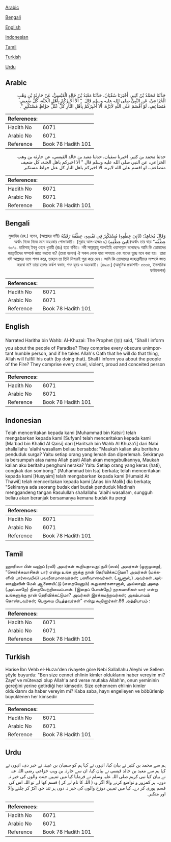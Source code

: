 [Arabic](#arabic)

[Bengali](#bengali)

[English](#english)

[Indonesian](#indonesian)

[Tamil](#tamil)

[Turkish](#turkish)

[Urdu](#urdu)

## Arabic


<div dir="rtl" lang="ar" style={{fontSize:'larger',backgroundColor:'#f8f9fa',padding:20}}>
حَدَّثَنَا مُحَمَّدُ بْنُ كَثِيرٍ، أَخْبَرَنَا سُفْيَانُ، حَدَّثَنَا مَعْبَدُ بْنُ خَالِدٍ الْقَيْسِيُّ، عَنْ حَارِثَةَ بْنِ وَهْبٍ الْخُزَاعِيِّ، عَنِ النَّبِيِّ صلى الله عليه وسلم قَالَ ‏ "‏ أَلاَ أُخْبِرُكُمْ بِأَهْلِ الْجَنَّةِ، كُلُّ ضَعِيفٍ مُتَضَاعِفٍ، لَوْ أَقْسَمَ عَلَى اللَّهِ لأَبَرَّهُ، أَلاَ أُخْبِرُكُمْ بِأَهْلِ النَّارِ كُلُّ عُتُلٍّ جَوَّاظٍ مُسْتَكْبِرٍ ‏"‏‏.‏
</div>
<div style={{backgroundColor:'#f8f9fa',padding:20, marginBottom: 10}}><table> <thead> <tr> <th>References:</th> <th></th> </tr> </thead> <tbody><tr><td>Hadith No</td><td>6071</td></tr><tr><td>Arabic No</td><td>6071</td></tr><tr><td>Reference</td><td>Book 78 Hadith 101</td></tr></tbody></table></div>


<div dir="rtl" lang="ar" style={{fontSize:'larger',backgroundColor:'#f8f9fa',padding:20}}>
حدثنا محمد بن كثير، اخبرنا سفيان، حدثنا معبد بن خالد القيسي، عن حارثة بن وهب الخزاعي، عن النبي صلى الله عليه وسلم قال " الا اخبركم باهل الجنة، كل ضعيف متضاعف، لو اقسم على الله لابره، الا اخبركم باهل النار كل عتل جواظ مستكبر
</div>
<div style={{backgroundColor:'#f8f9fa',padding:20, marginBottom: 10}}><table> <thead> <tr> <th>References:</th> <th></th> </tr> </thead> <tbody><tr><td>Hadith No</td><td>6071</td></tr><tr><td>Arabic No</td><td>6071</td></tr><tr><td>Reference</td><td>Book 78 Hadith 101</td></tr></tbody></table></div>

## Bengali


<div dir="rtl" lang="bn" style={{fontSize:'larger',backgroundColor:'#f8f9fa',padding:20}}>
وَقَالَ مُجَاهِدٌ: (ثَانِيَ عِطْفِهِ) مُسْتَكْبِرٌ فِي نَفْسِهِ، عِطْفُهُ رَقَبَتُهُ মুজাহিদ (রহ.) বলেন, (আল্লাহর বাণী) عِطْفُه” অর্থাৎ তার ঘাড়(ثَانِيَ عِطْفِهِ) অর্থাৎ নিজে নিজে মনে অহংকার পোষণকারী। (সূরাহ আল-হাজ্জঃ ৯) ৬০৭১. হারিসাহ্ ইবনু ওহাব খুযায়ী (রাঃ) হতে বর্ণিত। নবী সাল্লাল্লাহু আলাইহি ওয়াসাল্লাম বলেছেনঃ আমি কি তোমাদের জান্নাতীদের সম্পর্কে জ্ঞাত করবো না? (তারা হলেন) ঐ সকল লোক যারা অসহায় এবং যাদের তুচ্ছ মনে করা হয়। তারা যদি আল্লাহর নামে শপথ করে, তাহলে তা তিনি নিশ্চয়ই পুরা করে দেন। আমি কি তোমাদের জাহান্নামীদের সম্পর্কে জ্ঞাত করবো না? তারা হলোঃ কর্কশ স্বভাব, শক্ত হৃদয় ও অহংকারী। [৪৯১৮] (আধুনিক প্রকাশনী- ৫৬৩৬, ইসলামিক ফাউন্ডেশন)
</div>
<div style={{backgroundColor:'#f8f9fa',padding:20, marginBottom: 10}}><table> <thead> <tr> <th>References:</th> <th></th> </tr> </thead> <tbody><tr><td>Hadith No</td><td>6071</td></tr><tr><td>Arabic No</td><td>6071</td></tr><tr><td>Reference</td><td>Book 78 Hadith 101</td></tr></tbody></table></div>

## English


<div dir="ltr" lang="en" style={{fontSize:'larger',backgroundColor:'#f8f9fa',padding:20}}>
Narrated Haritha bin Wahb: Al-Khuzai: The Prophet (ﷺ) said, "Shall I inform you about the people of Paradise? They comprise every obscure unimportant humble person, and if he takes Allah's Oath that he will do that thing, Allah will fulfill his oath (by doing that). Shall I inform you about the people of the Fire? They comprise every cruel, violent, proud and conceited person
</div>
<div style={{backgroundColor:'#f8f9fa',padding:20, marginBottom: 10}}><table> <thead> <tr> <th>References:</th> <th></th> </tr> </thead> <tbody><tr><td>Hadith No</td><td>6071</td></tr><tr><td>Arabic No</td><td>6071</td></tr><tr><td>Reference</td><td>Book 78 Hadith 101</td></tr></tbody></table></div>

## Indonesian


<div dir="ltr" lang="id" style={{fontSize:'larger',backgroundColor:'#f8f9fa',padding:20}}>
Telah menceritakan kepada kami [Muhammad bin Katsir] telah mengabarkan kepada kami [Sufyan] telah menceritakan kepada kami [Ma'bad bin Khalid Al Qaisi] dari [Haritsah bin Wahb Al Khuza'i] dari Nabi shallallahu 'alaihi wasallam beliau bersabda: "Maukah kalian aku beritahu penduduk surga? Yaitu setiap orang yang lemah dan diperlemah. Sekiranya ia bersumpah atas nama Allah pasti Allah akan mengabulkannya, Maukah kalian aku beritahu penghuni neraka? Yaitu Setiap orang yang keras (hati), congkak dan sombong." [Muhammad bin Isa] berkata; telah menceritakan kepada kami [Husyaim] telah mengabarkan kepada kami [Humaid At Thawil] telah menceritakan kepada kami [Anas bin Malik] dia berkata; "Sekiranya ada seorang budak dari budak penduduk Madinah menggandeng tangan Rasulullah shallallahu 'alaihi wasallam, sungguh beliau akan beranjak bersamanya kemana budak itu pergi
</div>
<div style={{backgroundColor:'#f8f9fa',padding:20, marginBottom: 10}}><table> <thead> <tr> <th>References:</th> <th></th> </tr> </thead> <tbody><tr><td>Hadith No</td><td>6071</td></tr><tr><td>Arabic No</td><td>6071</td></tr><tr><td>Reference</td><td>Book 78 Hadith 101</td></tr></tbody></table></div>

## Tamil


<div dir="ltr" lang="ta" style={{fontSize:'larger',backgroundColor:'#f8f9fa',padding:20}}>
ஹாரிஸா பின் வஹ்ப் (ரலி) அவர்கள் கூறியதாவது: நபி (ஸல்) அவர்கள் (ஒருமுறை), “சொர்க்கவாசிகள் யார் என்று உங்க ளுக்கு நான் தெரிவிக்கட்டுமா? அவர்கள் (மக்களின் பார்வையில்) பலவீனமானவர்கள்; பணிவானவர்கள். (ஆனால்,) அவர்கள் அல்லாஹ்வின் மேல் ஆணையிட்டு (எதையேனும்) கூறுவார்களானால், அல்லாஹ் அதை (அவ்வாறே) நிறைவேற்றிவைப்பான். (இதைப் போன்றே,) நரகவாசிகள் யார் என்று உங்களுக்கு நான் தெரிவிக்கட்டுமா? அவர்கள் இரக்கமற்றவர்கள்; அகம்பாவம் கொண்டவர்கள்; பெருமை பிடித்தவர்கள்” என்று கூறினார்கள்.86 அத்தியாயம் :
</div>
<div style={{backgroundColor:'#f8f9fa',padding:20, marginBottom: 10}}><table> <thead> <tr> <th>References:</th> <th></th> </tr> </thead> <tbody><tr><td>Hadith No</td><td>6071</td></tr><tr><td>Arabic No</td><td>6071</td></tr><tr><td>Reference</td><td>Book 78 Hadith 101</td></tr></tbody></table></div>

## Turkish


<div dir="ltr" lang="tr" style={{fontSize:'larger',backgroundColor:'#f8f9fa',padding:20}}>
Harise İbn Vehb el-Huzaı'den rivayete göre Nebi Sallallahu Aleyhi ve Sellem şöyle buyurdu: "Ben size cennet ehlinin kimler olduklarını haber vereyim mi? Zayıf ve mütevazi olup Allah'a and verse mutlaka Allah'ın, onun yemininin gereğini yerine getirdiği her kimsedir. Size cehennem ehlinin kimler olduklarını da haber vereyim mi? Kaba saba, hayrı engelleyen ve böbürlenip büyüklenen her kimsedir
</div>
<div style={{backgroundColor:'#f8f9fa',padding:20, marginBottom: 10}}><table> <thead> <tr> <th>References:</th> <th></th> </tr> </thead> <tbody><tr><td>Hadith No</td><td>6071</td></tr><tr><td>Arabic No</td><td>6071</td></tr><tr><td>Reference</td><td>Book 78 Hadith 101</td></tr></tbody></table></div>

## Urdu


<div dir="rtl" lang="ur" style={{fontSize:'larger',backgroundColor:'#f8f9fa',padding:20}}>
ہم سے محمد بن کثیر نے بیان کیا، انہوں نے کہا ہم کو سفیان بن عیینہ نے خبر دی، انہوں نے کہا ہم سے معبد بن خالد قیسی نے بیان کیا، ان سے حارثہ بن وہب خزاعی رضی اللہ عنہ نے بیان کیا نبی کریم صلی اللہ علیہ وسلم نے فرمایا کیا میں تمہیں جنت والوں کی خبر نہ دوں۔ ہر کمزور و تواضع کرنے والا اگر وہ ( اللہ کا نام لے کر ) قسم کھا لے تو اللہ اس کی قسم پوری کر دے۔ کیا میں تمہیں دوزخ والوں کی خبر نہ دوں ہر تند خو، اکڑ کر چلنے والا اور متکبر۔
</div>
<div style={{backgroundColor:'#f8f9fa',padding:20, marginBottom: 10}}><table> <thead> <tr> <th>References:</th> <th></th> </tr> </thead> <tbody><tr><td>Hadith No</td><td>6071</td></tr><tr><td>Arabic No</td><td>6071</td></tr><tr><td>Reference</td><td>Book 78 Hadith 101</td></tr></tbody></table></div>